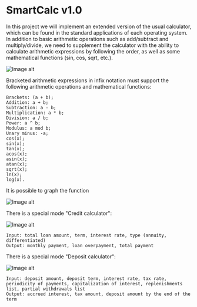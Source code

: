 # SmartCalc v1.0
 In this project we will implement an extended version of the usual calculator, which can be found in the standard applications of each operating system. In addition to basic arithmetic operations such as add/subtract and multiply/divide, we need to supplement the calculator with the ability to calculate arithmetic expressions by following the order, as well as some mathematical functions (sin, cos, sqrt, etc.).

![Image alt](https://github.com/iayako/fuzzy-quasar/blob/main/images/smartcalc1.png)

 Bracketed arithmetic expressions in infix notation must support the following arithmetic operations and mathematical functions:

	Brackets: (a + b);
	Addition: a + b;
	Subtraction: a - b;
	Multiplication: a * b;
	Division: a / b;
	Power: a ^ b;
	Modulus: a mod b;
	Unary minus: -a;
	cos(x);
	sin(x);
	tan(x);
	acos(x);
	asin(x);
	atan(x);
	sqrt(x);
	ln(x);
	log(x).

 It is possible to graph the function

![Image alt](https://github.com/iayako/fuzzy-quasar/blob/main/images/smartcalc2.png)

 There is a special mode "Credit calculator":

![Image alt](https://github.com/iayako/fuzzy-quasar/blob/main/images/smartcalc3.png)

	Input: total loan amount, term, interest rate, type (annuity, differentiated)
	Output: monthly payment, loan overpayment, total payment

 There is a special mode "Deposit calculator":

![Image alt](https://github.com/iayako/fuzzy-quasar/blob/main/images/smartcalc4.png)

	Input: deposit amount, deposit term, interest rate, tax rate, periodicity of payments, capitalization of interest, replenishments list, partial withdrawals list
	Output: accrued interest, tax amount, deposit amount by the end of the term
